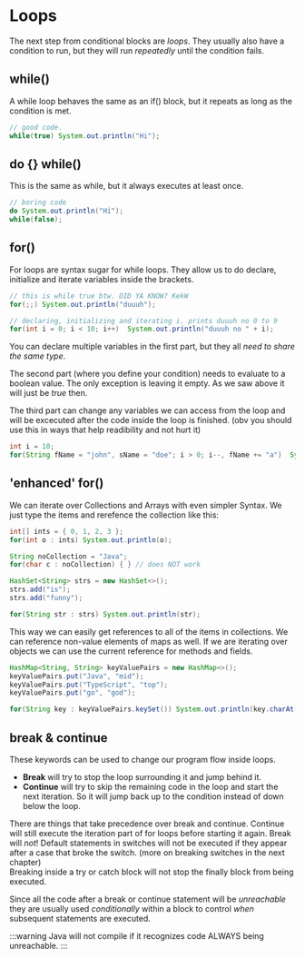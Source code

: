# Loops

The next step from conditional blocks are *loops*. They usually also have a condition to run, but they will run *repeatedly* until the condition fails.

## while()

A while loop behaves the same as an if() block, but it repeats as long as the condition is met.

```java
// good code.
while(true) System.out.println("Hi");

```

## do {} while()

This is the same as while, but it always executes at least once.

```java
// boring code
do System.out.println("Hi");
while(false);

```

## for()

For loops are syntax sugar for while loops. They allow us to do declare, initialize and iterate variables inside the brackets.

```java
// this is while true btw. DID YA KNOW? KekW
for(;;) System.out.println("duuuh");
```

```java
// declaring, initializing and iterating i. prints duuuh no 0 to 9
for(int i = 0; i < 10; i++)  System.out.println("duuuh no " + i);

```

You can declare multiple variables in the first part, but they all *need to share the same type*.  

The second part (where you define your condition) needs to evaluate to a boolean value. The only exception is leaving it empty. As we saw above it will just be *true* then.  

The third part can change any variables we can access from the loop and will be excecuted after the code inside the loop is finished. (obv you should use this in ways that help readibility and not hurt it)

```java
int i = 10;
for(String fName = "john", sName = "doe"; i > 0; i--, fName += "a")  System.out.println(i + " " + fName);
```

## 'enhanced' for()

We can iterate over Collections and Arrays with even simpler Syntax. We just type the items and rerefence the collection like this:

```java 
int[] ints = { 0, 1, 2, 3 };
for(int o : ints) System.out.println(o);

String noCollection = "Java";
for(char c : noCollection) { } // does NOT work

HashSet<String> strs = new HashSet<>();
strs.add("is");
strs.add("funny");

for(String str : strs) System.out.println(str);
```

This way we can easily get references to all of the items in collections. We can reference non-value elements of maps as well. If we are iterating over objects we can use the current reference for methods and fields.

```java 
HashMap<String, String> keyValuePairs = new HashMap<>();
keyValuePairs.put("Java", "mid");
keyValuePairs.put("TypeScript", "top");
keyValuePairs.put("go", "god");

for(String key : keyValuePairs.keySet()) System.out.println(key.charAt(0));
```


## break & continue

These keywords can be used to change our program flow inside loops.  

- **Break** will try to stop the loop surrounding it and jump behind it.  
- **Continue** will try to skip the remaining code in the loop and start the next iteration. So it will jump back up to the condition instead of down below the loop.  

There are things that take precedence over break and continue. Continue will still execute the iteration part of for loops before starting it again. Break will *not*!
Default statements in switches will not be executed if they appear after a case that broke the switch. (more on breaking switches in the next chapter)  
Breaking inside a try or catch block will not stop the finally block from being executed.

Since all the code after a break or continue statement will be *unreachable* they are usually used *conditionally* within a block to control *when* subsequent statements are executed.

:::warning
Java will not compile if it recognizes code ALWAYS being unreachable.
:::
